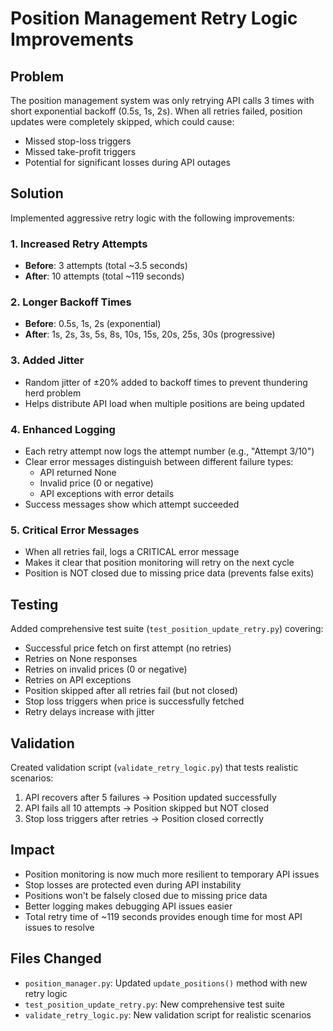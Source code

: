 # Position Management Retry Logic Improvements

## Problem
The position management system was only retrying API calls 3 times with short exponential backoff (0.5s, 1s, 2s). When all retries failed, position updates were completely skipped, which could cause:
- Missed stop-loss triggers
- Missed take-profit triggers  
- Potential for significant losses during API outages

## Solution
Implemented aggressive retry logic with the following improvements:

### 1. Increased Retry Attempts
- **Before**: 3 attempts (total ~3.5 seconds)
- **After**: 10 attempts (total ~119 seconds)

### 2. Longer Backoff Times
- **Before**: 0.5s, 1s, 2s (exponential)
- **After**: 1s, 2s, 3s, 5s, 8s, 10s, 15s, 20s, 25s, 30s (progressive)

### 3. Added Jitter
- Random jitter of ±20% added to backoff times to prevent thundering herd problem
- Helps distribute API load when multiple positions are being updated

### 4. Enhanced Logging
- Each retry attempt now logs the attempt number (e.g., "Attempt 3/10")
- Clear error messages distinguish between different failure types:
  - API returned None
  - Invalid price (0 or negative)
  - API exceptions with error details
- Success messages show which attempt succeeded

### 5. Critical Error Messages
- When all retries fail, logs a CRITICAL error message
- Makes it clear that position monitoring will retry on the next cycle
- Position is NOT closed due to missing price data (prevents false exits)

## Testing
Added comprehensive test suite (`test_position_update_retry.py`) covering:
- Successful price fetch on first attempt (no retries)
- Retries on None responses
- Retries on invalid prices (0 or negative)
- Retries on API exceptions
- Position skipped after all retries fail (but not closed)
- Stop loss triggers when price is successfully fetched
- Retry delays increase with jitter

## Validation
Created validation script (`validate_retry_logic.py`) that tests realistic scenarios:
1. API recovers after 5 failures → Position updated successfully
2. API fails all 10 attempts → Position skipped but NOT closed
3. Stop loss triggers after retries → Position closed correctly

## Impact
- Position monitoring is now much more resilient to temporary API issues
- Stop losses are protected even during API instability
- Positions won't be falsely closed due to missing price data
- Better logging makes debugging API issues easier
- Total retry time of ~119 seconds provides enough time for most API issues to resolve

## Files Changed
- `position_manager.py`: Updated `update_positions()` method with new retry logic
- `test_position_update_retry.py`: New comprehensive test suite
- `validate_retry_logic.py`: New validation script for realistic scenarios
